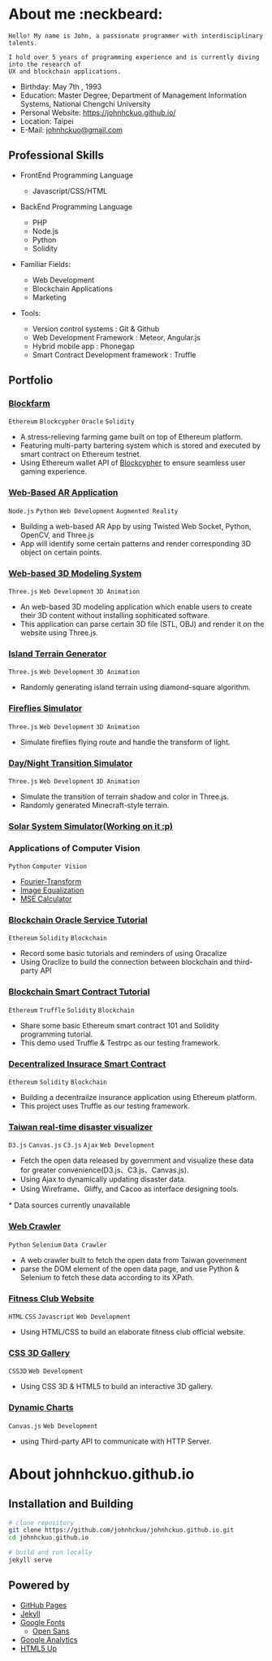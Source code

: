 # About me :neckbeard:

~~~~~~~~~~~~~~~~~~~~~~~~~~~~~~~~~~~~~~~~~
Hello! My name is John, a passionate programmer with interdisciplinary talents.  

I hold over 5 years of programming experience and is currently diving into the research of 
UX and blockchain applications. 
~~~~~~~~~~~~~~~~~~~~~~~~~~~~~~~~~~~~~~~~~
 - Birthday: May 7th , 1993
 - Education: Master Degree, Department of Management Information Systems, National Chengchi University
 - Personal Website: https://johnhckuo.github.io/
 - Location: Taipei
 - E-Mail: johnhckuo@gmail.com

## Professional Skills

 - FrontEnd Programming Language
   - Javascript/CSS/HTML
  
 - BackEnd Programming Language
   - PHP
   - Node.js
   - Python
   - Solidity
  
 - Familiar Fields: 
   - Web Development
   - Blockchain Applications
   - Marketing
 
 - Tools:
   - Version control systems : Git & Github
   - Web Development Framework : Meteor, Angular.js
   - Hybrid mobile app : Phonegap
   - Smart Contract Development framework : Truffle

## Portfolio<br>

### [Blockfarm](https://blockfarm.herokuapp.com/)

 `Ethereum` `Blockcypher` `Oracle` `Solidity`

 - A stress-relieving farming game built on top of Ethereum platform. 
 - Featuring multi-party bartering system which is stored and executed by smart contract on Ethereum testnet.
 - Using Ethereum wallet API of [Blockcypher](https://www.blockcypher.com/) to ensure seamless user gaming experience.

### [Web-Based AR Application](https://github.com/johnhckuo/simple_web_AR)

 `Node.js` `Python` `Web Development` `Augmented Reality`

 - Building a web-based AR App by using Twisted Web Socket, Python, OpenCV, and Three.js
 - App will identify some certain patterns and render corresponding 3D object on certain points.
 
### [Web-based 3D Modeling System](http://johnhckuo.github.io/3D_Modeling_System/)

 `Three.js` `Web Development` `3D Animation`

 - An web-based 3D modeling application which enable users to create their 3D content without installing sophiticated software.
 - This application can parse certain 3D file (STL, OBJ) and render it on the website using Three.js. 

### [Island Terrain Generator](http://johnhckuo.github.io/Island_Generator/)

 `Three.js` `Web Development` `3D Animation`

 - Randomly generating island terrain using diamond-square algorithm.
 
### [Fireflies Simulator](http://johnhckuo.github.io/Fireflies/)

 `Three.js` `Web Development` `3D Animation`

 - Simulate fireflies flying route and handle the transform of light.
 
### [Day/Night Transition Simulator](http://johnhckuo.github.io/Day-and-Night/)

 `Three.js` `Web Development` `3D Animation`
 
 - Simulate the transition of terrain shadow and color in Three.js.
 - Randomly generated Minecraft-style terrain.

### [Solar System Simulator(Working on it :p)](https://github.com/johnhckuo/Solar_System)

### Applications of Computer Vision

 `Python` `Computer Vision`

 - [Fourier-Transform](https://github.com/johnhckuo/Fourier-Transform)
 - [Image Equalization](https://github.com/johnhckuo/Image_Equalization)
 - [MSE Calculator](https://github.com/johnhckuo/MSE_calculator)

### [Blockchain Oracle Service Tutorial](https://github.com/johnhckuo/Oraclize-Tutorial)
 
 `Ethereum` `Solidity` `Blockchain`
 
 - Record some basic tutorials and reminders of using Oracalize
 - Using Oraclize to build the connection between blockchain and third-party API
 
### [Blockchain Smart Contract Tutorial](https://github.com/johnhckuo/Smart-Contract-Manipulation)

 `Ethereum` `Truffle` `Solidity` `Blockchain`

 - Share some basic Ethereum smart contract 101 and Solidity programming tutorial.
 - This demo used Truffle & Testrpc as our testing framework.
 
### [Decentralized Insurace Smart Contract](https://github.com/johnhckuo/Insurance-Smart-Contract)

 `Ethereum` `Solidity` `Blockchain`

 - Building a decentrailze insurance application using Ethereum platform.
 - This project uses Truffle as our testing framework.
 

 
### [Taiwan real-time disaster visualizer](http://johnhckuo.github.io/Taiwan_RealTime_Disaster/)

 `D3.js` `Canvas.js` `C3.js` `Ajax` `Web Development`
 
 - Fetch the open data released by government and visualize these data for greater convenience(D3.js、C3.js、Canvas.js).
 - Using Ajax to dynamically updating disaster data.
 - Using Wireframe、Gliffy, and Cacoo as interface designing tools.
 
 \* Data sources currently unavailable
 
### [Web Crawler](https://github.com/johnhckuo/Selenium_Project)

 `Python` `Selenium` `Data Crawler`

 - A web crawler built to fetch the open data from Taiwan government
 - parse the DOM element of the open data page, and use Python & Selenium to fetch these data according to its XPath.
 
### [Fitness Club Website](http://johnhckuo.github.io/FitnessClub_WebPage/)

 `HTML` `CSS` `Javascript` `Web Development`

 - Using HTML/CSS to build an elaborate fitness club official website.
 
### [CSS 3D Gallery](http://johnhckuo.github.io/CSS3D_Carousel/)

 `CSS3D` `Web Development`

 - Using CSS 3D & HTML5 to build an interactive 3D gallery.
 
### [Dynamic Charts](http://johnhckuo.github.io/Dynamic_Chart/)

 `Canvas.js` `Web Development`

 - using Third-party API to communicate with HTTP Server.


# About johnhckuo.github.io

## Installation and Building

```bash
# clone repository
git clone https://github.com/johnhckuo/johnhckuo.github.io.git
cd johnhckuo.github.io

# build and run locally
jekyll serve
```

## Powered by

- [GitHub Pages](https://pages.github.com/)
- [Jekyll](https://jekyllrb.com/)
- [Google Fonts](https://fonts.google.com/)
  - [Open Sans](https://fonts.google.com/specimen/Open+Sans)
- [Google Analytics](https://analytics.google.com/)
- [HTML5 Up](https://html5up.net/)


